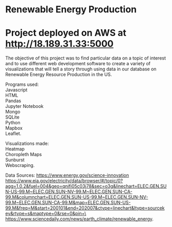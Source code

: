 # Renewable Energy Production

# Project deployed on AWS at http://18.189.31.33:5000


The objective of this project was to find particular data on a topic of interest and to use different web development software to create a variety of visualizations that will tell a story through using data in our database on Renewable Energy Resource Production in the US.

Programs used:\
Javascript\
HTML\
Pandas\
Jupyter Notebook\
Mongo\
SQLite\
Python\
Mapbox\
Leaflet.

Visualizations made:\
Heatmap\
Choropleth Maps\
Sunburst\
Webscraping.


Data Sources: https://www.energy.gov/science-innovation \
              https://www.eia.gov/electricity/data/browser/#/topic/0?agg=1,0,2&fuel=004&geo=qnifi05c03j78&sec=o3g&linechart=ELEC.GEN.SUN-US-99.M~ELEC.GEN.SUN-NV-99.M~ELEC.GEN.SUN-CA-99.M&columnchart=ELEC.GEN.SUN-US-99.M~ELEC.GEN.SUN-NV-99.M~ELEC.GEN.SUN-CA-99.M&map=ELEC.GEN.SUN-US-99.M&freq=M&start=200101&end=202007&ctype=linechart&ltype=sourcekey&rtype=s&maptype=0&rse=0&pin=\
              https://www.sciencedaily.com/news/earth_climate/renewable_energy.